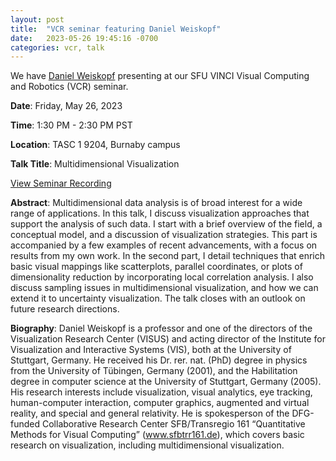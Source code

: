 ```yaml
---
layout: post
title:  "VCR seminar featuring Daniel Weiskopf"
date:   2023-05-26 19:45:16 -0700
categories: vcr, talk
---
```


We have [Daniel Weiskopf](https://www.vis.uni-stuttgart.de/en/institute/team/Weiskopf/) presenting at our SFU VINCI Visual Computing and Robotics (VCR) seminar.

**Date**: Friday, May 26, 2023

**Time**: 1:30 PM - 2:30 PM PST

**Location**: TASC 1 9204, Burnaby campus

**Talk Title**: Multidimensional Visualization

[View Seminar Recording](https://stream.sfu.ca/Media/Play/a0b66c0d023f48f5bbe1d7790fa1b8681d)

**Abstract**: Multidimensional data analysis is of broad interest for a wide range of applications. In this talk, I discuss visualization approaches that support the analysis of such data. I start with a brief overview of the field, a conceptual model, and a discussion of visualization strategies. This part is accompanied by a few examples of recent advancements, with a focus on results from my own work. In the second part, I detail techniques that enrich basic visual mappings like scatterplots, parallel coordinates, or plots of dimensionality reduction by incorporating local correlation analysis. I also discuss sampling issues in multidimensional visualization, and how we can extend it to uncertainty visualization. The talk closes with an outlook on future research directions.

**Biography**: Daniel Weiskopf is a professor and one of the directors of the Visualization Research Center (VISUS) and acting director of the Institute for Visualization and Interactive Systems (VIS), both at the University of Stuttgart, Germany. He received his Dr. rer. nat. (PhD) degree in physics from the University of Tübingen, Germany (2001), and the Habilitation degree in computer science at the University of Stuttgart, Germany (2005). His research interests include visualization, visual analytics, eye tracking, human-computer interaction, computer graphics, augmented and virtual reality, and special and general relativity. He is spokesperson of the DFG-funded Collaborative Research Center SFB/Transregio 161 “Quantitative Methods for Visual Computing” (www.sfbtrr161.de), which covers basic research on visualization, including multidimensional visualization.
